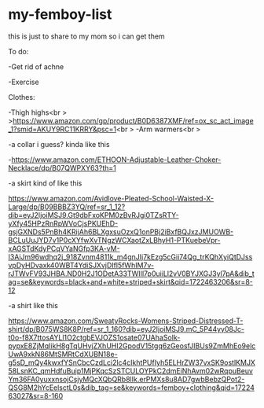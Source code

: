 # my-femboy-list
this is just to share to my mom so i can get them

To do:

-Get rid of achne 

-Exercise

Clothes:

-Thigh highs<br \>
               >https://www.amazon.com/gp/product/B0D6387XMF/ref=ox_sc_act_image_1?smid=AKUY9RC11KRRY&psc=1<br \>
-Arm warmers<br \>

-a collar i guess? kinda like this 

-https://www.amazon.com/ETHOON-Adjustable-Leather-Choker-Necklace/dp/B07QWPXY63?th=1

-a skirt kind of like this

https://www.amazon.com/Avidlove-Pleated-School-Waisted-X-Large/dp/B09BBBZ3YQ/ref=sr_1_12?dib=eyJ2IjoiMSJ9.Gt9dbFxoKPM0zBvRJgi0TZsRTY-yXfy45HPzRnRpWVoCjsPKUEhD-gsjGXNDs5PnBh4KRijAh6BLXgxsuOzxQ1onPBj2iBxfBQJxzJMUOWB-BCLuUuJYD7v1P0cXYfwXvTNgzWCXaotZxLBhyH1-PTKuebeVpr-xAGSTdKdyPCqVYaNGfp3KA-vM-I3AiJm96wdhq2j_918Zvnm4811k_m4gnJIj7kEzg5cGii74Qg_trKQhXyiQtDJssvpDyHDvaxk40WBT4YdiSJXvjDIfl5fWhIM7v-rJTWvFV93JHBA.ND0H2J1ODetA33TWIIl7p0uiiLl2vV0BYJXGJ3yl7pA&dib_tag=se&keywords=black+and+white+striped+skirt&qid=1722463206&sr=8-12

-a shirt like this 

https://www.amazon.com/SweatyRocks-Womens-Striped-Distressed-T-shirt/dp/B075WS8K8P/ref=sr_1_160?dib=eyJ2IjoiMSJ9.mC_5P44yy08Jc-t0o-f8X7ttosAYLl1O2ctgbEVJOZS1osate07UAhaSoIk-pypxE8ZjMqIikH8gTqUHvjZXhUHI2GpodV15tgq6zGeosfJIBUs9ZmMhEo9elcUwA9xkN86MtSMRtCdXUBN18e-g5sD_mQy4kwxfYSnCbcCzdLci2lc4cIkhtPUfIyh5ELHrZW37vxSK9ostlKMJX58LsnKC_qmHdfuBuip1MjPKqcSzSTCULOYPkC2dmEiNhAvm02wRqpuBeuvYm36FA0yuxxnsojCsjyMQcXQbQRb8lIk.erPMXs8u8AD7gwbBebzQPot2-QSG8M2hYcEelsctL0s&dib_tag=se&keywords=femboy+clothing&qid=1722463027&sr=8-160
